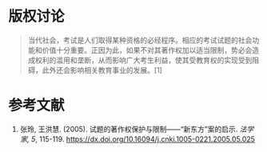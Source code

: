 # 版权讨论

> 当代社会，考试是人们取得某种资格的必经程序。相应的考试试题的社会功能和价值十分重要。正因为此，如果不对其著作权加以适当限制，势必会造成权利的滥用和垄断，从而影响广大考生利益，使其受教育权的实现受到阻碍，此外还会影响相关教育事业的发展。[1]

# 参考文献

1. 张玲, 王洪慧. (2005). 试题的著作权保护与限制——“新东方”案的启示. *法学家, 5*, 115-119. https://dx.doi.org/10.16094/j.cnki.1005-0221.2005.05.025